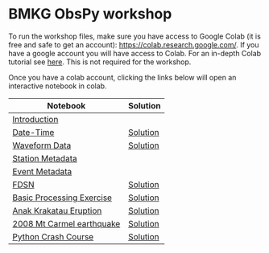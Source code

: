 # BMKG ObsPy workshop 

To run the workshop files, make sure you have access to Google Colab (it is free and safe to get an account): https://colab.research.google.com/. If you have a google account you will have access to Colab. For an in-depth Colab tutorial see [here](https://colab.research.google.com/github/probml/probml-notebooks/blob/main/notebooks/colab_intro.ipynb). This is not required for the workshop.

Once you have a colab account, clicking the links below will open an interactive notebook in colab. 


| Notebook | Solution |
|----------|----------|
|[Introduction](https://colab.research.google.com/github/yannikbehr/BMKG_OBSPY_WORKSHOP/blob/main/01_Introduction.ipynb)||
|[Date-Time](https://colab.research.google.com/github/yannikbehr/BMKG_OBSPY_WORKSHOP/blob/main/02_UTCDateTime.ipynb)|[Solution](https://colab.research.google.com/github/yannikbehr/BMKG_OBSPY_WORKSHOP/blob/main/02_UTCDateTime_solution.ipynb)|
|[Waveform Data](https://colab.research.google.com/github/yannikbehr/BMKG_OBSPY_WORKSHOP/blob/main/03_waveform_data.ipynb)|[Solution](https://colab.research.google.com/github/yannikbehr/BMKG_OBSPY_WORKSHOP/blob/main/03_waveform_data_solution.ipynb)|
|[Station Metadata](https://colab.research.google.com/github/yannikbehr/BMKG_OBSPY_WORKSHOP/blob/main/04_Station_metainformation.ipynb)||
|[Event Metadata](https://colab.research.google.com/github/yannikbehr/BMKG_OBSPY_WORKSHOP/blob/main/05_Event_metadata.ipynb)||
|[FDSN](https://colab.research.google.com/github/yannikbehr/BMKG_OBSPY_WORKSHOP/blob/main/06_FDSN.ipynb)|[Solution](https://colab.research.google.com/github/yannikbehr/BMKG_OBSPY_WORKSHOP/blob/main/06_FDSN_solution.ipynb)|
|[Basic Processing Exercise](https://colab.research.google.com/github/yannikbehr/BMKG_OBSPY_WORKSHOP/blob/main/07_Basic_Processing_Exercise.ipynb)|[Solution](https://colab.research.google.com/github/yannikbehr/BMKG_OBSPY_WORKSHOP/blob/main/07_Basic_Processing_Exercise_solution.ipynb)|
|[Anak Krakatau Eruption](https://colab.research.google.com/github/yannikbehr/BMKG_OBSPY_WORKSHOP/blob/main/09_Anak_Krakatau_eruption.ipynb)|[Solution](https://colab.research.google.com/github/yannikbehr/BMKG_OBSPY_WORKSHOP/blob/main/09_Anak_Krakatau_eruption_solution.ipynb)|
|[2008 Mt Carmel earthquake](https://colab.research.google.com/github/yannikbehr/BMKG_OBSPY_WORKSHOP/blob/main/08_Exercise__2008_MtCarmel_Earthquake_and_Aftershock_Series.ipynb)|[Solution](https://colab.research.google.com/github/yannikbehr/BMKG_OBSPY_WORKSHOP/blob/main/08_Exercise__2008_MtCarmel_Earthquake_and_Aftershock_Series_solution.ipynb)|
|[Python Crash Course](https://colab.research.google.com/github/yannikbehr/BMKG_OBSPY_WORKSHOP/blob/main/Python_Crash_Course.ipynb)|[Solution](https://colab.research.google.com/github/yannikbehr/BMKG_OBSPY_WORKSHOP/blob/main/Python_Crash_Course_solution.ipynb)|
